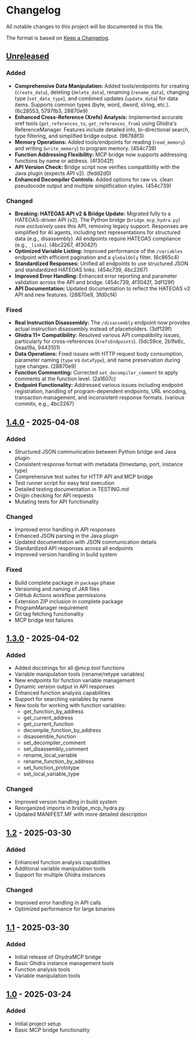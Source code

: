 # Changelog

All notable changes to this project will be documented in this file.

The format is based on [Keep a Changelog](https://keepachangelog.com/en/1.1.0/).

## [Unreleased]

### Added
- **Comprehensive Data Manipulation:** Added tools/endpoints for creating (`create_data`), deleting (`delete_data`), renaming (`rename_data`), changing type (`set_data_type`), and combined updates (`update_data`) for data items. Supports common types (byte, word, dword, string, etc.). (6c28553, 5797fb3, 28870e9)
- **Enhanced Cross-Reference (Xrefs) Analysis:** Implemented accurate xref tools (`get_references_to`, `get_references_from`) using Ghidra's ReferenceManager. Features include detailed info, bi-directional search, type filtering, and simplified bridge output. (96788f3)
- **Memory Operations:** Added tools/endpoints for reading (`read_memory`) and writing (`write_memory`) to program memory. (454c739)
- **Function Addressing Flexibility:** MCP bridge now supports addressing functions by name or address. (4f3042f)
- **API Version Check:** Bridge script now verifies compatibility with the Java plugin (expects API v2). (fedd2d0)
- **Enhanced Decompiler Controls:** Added options for raw vs. clean pseudocode output and multiple simplification styles. (454c739)

### Changed
- **Breaking: HATEOAS API v2 & Bridge Update:** Migrated fully to a HATEOAS-driven API (v2). The Python bridge (`bridge_mcp_hydra.py`) now *exclusively* uses this API, removing legacy support. Responses are simplified for AI agents, including text representations for structured data (e.g., disassembly). All endpoints require HATEOAS compliance (e.g., `_links`). (4bc2267, 4f3042f)
- **Optimized Variable Listing:** Improved performance of the `/variables` endpoint with efficient pagination and a `globalOnly` filter. (6c865c4)
- **Standardized Responses:** Unified all endpoints to use structured JSON and standardized HATEOAS links. (454c739, 4bc2267)
- **Improved Error Handling:** Enhanced error reporting and parameter validation across the API and bridge. (454c739, 4f3042f, 3df129f)
- **API Documentation:** Updated documentation to reflect the HATEOAS v2 API and new features. (28870e9, 3fd0cf4)

### Fixed
- **Real Instruction Disassembly:** The `/disassembly` endpoint now provides actual instruction disassembly instead of placeholders. (3df129f)
- **Ghidra 11+ Compatibility:** Resolved various API compatibility issues, particularly for cross-references (`XrefsEndpoints`). (5dc59ce, 2b1fe6c, 0eaa19a, 9443101)
- **Data Operations:** Fixed issues with HTTP request body consumption, parameter naming (`type` vs `dataType`), and name preservation during type changes. (28870e9)
- **Function Commenting:** Corrected `set_decompiler_comment` to apply comments at the function level. (2a1607c)
- **Endpoint Functionality:** Addressed various issues including endpoint registration, handling of program-dependent endpoints, URL encoding, transaction management, and inconsistent response formats. (various commits, e.g., 4bc2267)

## [1.4.0] - 2025-04-08

### Added
- Structured JSON communication between Python bridge and Java plugin
- Consistent response format with metadata (timestamp, port, instance type)
- Comprehensive test suites for HTTP API and MCP bridge
- Test runner script for easy test execution
- Detailed testing documentation in TESTING.md
- Origin checking for API requests
- Mutating tests for API functionality

### Changed
- Improved error handling in API responses
- Enhanced JSON parsing in the Java plugin
- Updated documentation with JSON communication details
- Standardized API responses across all endpoints
- Improved version handling in build system

### Fixed
- Build complete package in `package` phase
- Versioning and naming of JAR files
- GitHub Actions workflow permissions
- Extension ZIP inclusion in complete package
- ProgramManager requirement
- Git tag fetching functionality
- MCP bridge test failures

## [1.3.0] - 2025-04-02

### Added
- Added docstrings for all @mcp.tool functions
- Variable manipulation tools (rename/retype variables)
- New endpoints for function variable management
- Dynamic version output in API responses
- Enhanced function analysis capabilities
- Support for searching variables by name
- New tools for working with function variables:
  - get_function_by_address
  - get_current_address
  - get_current_function
  - decompile_function_by_address
  - disassemble_function
  - set_decompiler_comment
  - set_disassembly_comment
  - rename_local_variable
  - rename_function_by_address
  - set_function_prototype
  - set_local_variable_type

### Changed
- Improved version handling in build system
- Reorganized imports in bridge_mcp_hydra.py
- Updated MANIFEST.MF with more detailed description

## [1.2] - 2025-03-30

### Added
- Enhanced function analysis capabilities
- Additional variable manipulation tools
- Support for multiple Ghidra instances

### Changed
- Improved error handling in API calls
- Optimized performance for large binaries

## [1.1] - 2025-03-30

### Added
- Initial release of GhydraMCP bridge
- Basic Ghidra instance management tools
- Function analysis tools 
- Variable manipulation tools

## [1.0] - 2025-03-24

### Added
- Initial project setup
- Basic MCP bridge functionality

[unreleased]: https://github.com/teal-bauer/GhydraMCP/compare/v1.4.0...HEAD
[1.4.0]: https://github.com/teal-bauer/GhydraMCP/compare/v1.3.0...v1.4.0
[1.3.0]: https://github.com/teal-bauer/GhydraMCP/compare/v1.2...v1.3.0
[1.2]: https://github.com/teal-bauer/GhydraMCP/compare/v1.1...v1.2
[1.1]: https://github.com/teal-bauer/GhydraMCP/compare/1.0...v1.1
[1.0]: https://github.com/teal-bauer/GhydraMCP/releases/tag/1.0
